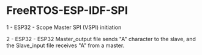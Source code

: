 # FreeRTOS-ESP-IDF-SPI
1 - ESP32 - Scope
    Master SPI (VSPI) initiation
    
2 - ESP32 - ESP32
    Master_output file sends "A" character to the slave, and the Slave_input file receives "A" from a master.
